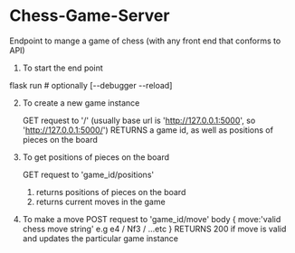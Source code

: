 # Chess-Game-Server
Endpoint to mange a game of chess (with any front end that conforms to API)

1. To start the end point

flask run # optionally [--debugger --reload]

2. To create a new game instance

	GET request to '/' (usually base url is 'http://127.0.0.1:5000', so 'http://127.0.0.1:5000/')
	RETURNS a game id, as well as positions of pieces on the board

3. To get positions of pieces on the board

	GET request to 'game_id/positions'
	1. returns positions of pieces on the board
	2. returns current moves in the game
4. To make a move
	POST request to 'game_id/move'
	body {
		move:'valid chess move string' e.g e4 / Nf3 / ...etc
	}
	RETURNS 200 if move is valid and updates the particular game instance
